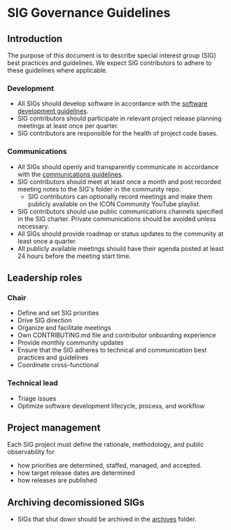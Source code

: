 # SIG Governance Guidelines

## Introduction

The purpose of this document is to describe special interest group (SIG) best practices and guidelines. We expect SIG contributors to adhere to these guidelines where applicable.

### Development

- All SIGs should develop software in accordance with the [software development guidelines](/guidelines/software/software-development-guidelines.md).
- SIG contributors should participate in relevant project release planning meetings at least once per quarter.
- SIG contributors are responsible for the health of project code bases.

### Communications

- All SIGs should openly and transparently communicate in accordance with the [communications guidelines](/guidelines/communication/communication-guidelines.md).
- SIG contributors should meet at least once a month and post recorded meeting notes to the SIG's folder in the community repo.
    - SIG contributors can optionally record meetings and make them publicly available on the ICON Community YouTube playlist.
- SIG contributors should use public communications channels specified in the SIG charter. Private communications should be avoided unless necessary.
- All SIGs should provide roadmap or status updates to the community at least once a quarter.
- All publicly available meetings should have their agenda posted at least 24 hours before the meeting start time.

## Leadership roles

### Chair

- Define and set SIG priorities
- Drive SIG direction
- Organize and facilitate meetings
- Own CONTRIBUTING.md file and contributor onboarding experience
- Provide monthly community updates
- Ensure that the SIG adheres to technical and communication best practices and guidelines
- Coordinate cross-functional 

### Technical lead

- Triage issues
- Optimize software development lifecycle, process, and workflow

## Project management

Each SIG project must define the rationale, methodology, and public observability for

- how priorities are determined, staffed, managed, and accepted.
- how target release dates are determined
- how releases are published

## Archiving decomissioned SIGs

- SIGs that shut down should be archived in the [archives](/archives) folder.
